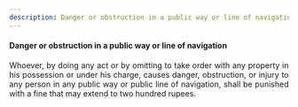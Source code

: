 ```yaml
---
description: Danger or obstruction in a public way or line of navigation
---
```


#### Danger or obstruction in a public way or line of navigation
<div style="text-align: justify">

Whoever, by doing any act or by omitting to take order with any property in his possession or under his charge, causes danger, obstruction, or injury to any person in any public way or public line of navigation, shall be punished with a fine that may extend to two hundred rupees.

</div>
